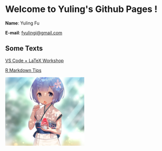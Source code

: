 # Welcome to Yuling's Github Pages !

**Name**: Yuling Fu

**E-mail**: fyulingi@gmail.com


## Some Texts

[VS Code + LaTeX Workshop](./VS_Code+LaTeX_Workshop.html)

[R Markdown Tips](./R_Markdown_Tips.html)

<img src='./imgnew_0045.jpg' width="50%" height="50%" />
